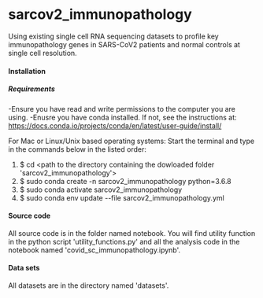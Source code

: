 # sarcov2_immunopathology
Using existing single cell RNA sequencing datasets to profile key immunopathology genes in SARS-CoV2 patients and normal controls at single cell resolution.

#### Installation
##### Requirements
-Ensure you have read and write permissions to the computer you are using.
-Enusre you have conda installed. If not, see the instructions at: https://docs.conda.io/projects/conda/en/latest/user-guide/install/

For Mac or Linux/Unix based operating systems:
Start the terminal and type in the commands below in the listed order:
1. $ cd <path to the directory containing the dowloaded folder 'sarcov2_immunopathology'>
2. $ sudo conda create -n sarcov2_immunopathology python=3.6.8
3. $ sudo conda activate sarcov2_immunopathology
4. $ sudo conda env update --file sarcov2_immunopathology.yml 

#### Source code
All source code is in the folder named notebook. You will find utility function in the python script 'utility_functions.py' and all the analysis code in the notebook named 'covid_sc_immunopathology.ipynb'.   

#### Data sets
All datasets are in the directory named 'datasets'.
